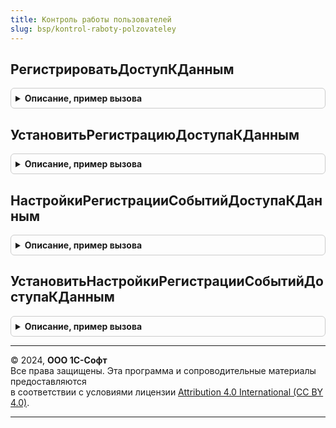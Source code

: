 ```yaml
---
title: Контроль работы пользователей
slug: bsp/kontrol-raboty-polzovateley
---
```



## РегистрироватьДоступКДанным
<details style="margin: 1em 0; padding: 0.5em; border: 1px solid #ccc; border-radius: 6px;">

<summary style="font-weight: bold; cursor: pointer;">Описание, пример вызова</summary>

```bsl

// Возвращает значение настройки РегистрироватьДоступКДанным
// панели НастройкиПользователейИПрав.
//
// Возвращаемое значение:
//  Булево
//
Функция РегистрироватьДоступКДанным() Экспорт
```

Пример вызова
```bsl
Результат = КонтрольРаботыПользователей.РегистрироватьДоступКДанным() 
```
</details>

## УстановитьРегистрациюДоступаКДанным
<details style="margin: 1em 0; padding: 0.5em; border: 1px solid #ccc; border-radius: 6px;">

<summary style="font-weight: bold; cursor: pointer;">Описание, пример вызова</summary>

```bsl

// Устанавливает значение настройки РегистрироватьДоступКДанным
// панели НастройкиПользователейИПрав.
//
// Параметры:
//  РегистрироватьДоступКДанным - Булево
//
Процедура УстановитьРегистрациюДоступаКДанным(РегистрироватьДоступКДанным) Экспорт
```

Пример вызова
```bsl
КонтрольРаботыПользователей.УстановитьРегистрациюДоступаКДанным(РегистрироватьДоступКДанным) 
```
</details>

## НастройкиРегистрацииСобытийДоступаКДанным
<details style="margin: 1em 0; padding: 0.5em; border: 1px solid #ccc; border-radius: 6px;">

<summary style="font-weight: bold; cursor: pointer;">Описание, пример вызова</summary>

```bsl

// Возвращает настройки регистрации событий, доступные по ссылке Настройки
// панели НастройкиПользователейИПрав.
//
// Возвращаемое значение:
//  Структура:
//    * Состав - Массив из ОписаниеИспользованияСобытияДоступЖурналаРегистрации
//    * Комментарии - Соответствие из КлючИЗначение:
//        * Ключ     - Строка - полное имя таблицы + имя поля, например "Справочник.ФизическиеЛица.НомерДокумента".
//        * Значение - Строка - произвольный текст
//    * ОбщийКомментарий - Строка - произвольный текст
//
Функция НастройкиРегистрацииСобытийДоступаКДанным() Экспорт
```

Пример вызова
```bsl
Результат = КонтрольРаботыПользователей.НастройкиРегистрацииСобытийДоступаКДанным() 
```
</details>

## УстановитьНастройкиРегистрацииСобытийДоступаКДанным
<details style="margin: 1em 0; padding: 0.5em; border: 1px solid #ccc; border-radius: 6px;">

<summary style="font-weight: bold; cursor: pointer;">Описание, пример вызова</summary>

```bsl

// Устанавливает настройки регистрации событий, доступные по ссылке Настройки
// панели НастройкиПользователейИПрав.
//
// Параметры:
//  Настройки - см. НастройкиРегистрацииСобытийДоступаКДанным
//
Процедура УстановитьНастройкиРегистрацииСобытийДоступаКДанным(Настройки) Экспорт
```

Пример вызова
```bsl
КонтрольРаботыПользователей.УстановитьНастройкиРегистрацииСобытийДоступаКДанным(Настройки) 
```
</details>

---

© 2024, **ООО 1С-Софт**  
Все права защищены. Эта программа и сопроводительные материалы предоставляются  
в соответствии с условиями лицензии [Attribution 4.0 International (CC BY 4.0)](https://creativecommons.org/licenses/by/4.0/legalcode).

---

